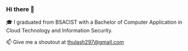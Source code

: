 ### Hi there 👋


<!--
**Thulash/Thulash** is a ✨ _special_ ✨ repository because its `README.md` (this file) appears on your GitHub profile.

Here are some ideas to get you started:

- 🔭 I’m currently working on ...
- 🌱 I’m currently learning ...
- 👯 I’m looking to collaborate on ...
- 🤔 I’m looking for help with ...
- 💬 Ask me about ...
- 📫 How to reach me: ...
- 😄 Pronouns: ...
- ⚡ Fun fact: ...
-->
🎓 I graduated from BSACIST with a Bachelor of Computer Application in Cloud Technology and Information Security.
 <!-- GITHUB STATS
 <p align="center">
  <img src="https://github-readme-stats.vercel.app/api?username=Thulash&show_icons=true&theme=tokyonight" height="160" />
  <img src="https://github-readme-streak-stats.herokuapp.com/?user=Thulash&theme=tokyonight" height="160"/>
</p>
 -->
📫 Give me a shoutout at thulash297@gmail.com
